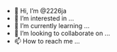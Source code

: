 - 👋 Hi, I’m @2226ja
- 👀 I’m interested in ...
- 🌱 I’m currently learning ...
- 💞️ I’m looking to collaborate on ...
- 📫 How to reach me ...

<!---
2226ja/2226ja is a ✨ special ✨ repository because its `README.md` (this file) appears on your GitHub profile.
You can click the Preview link to take a look at your changes.
--->
